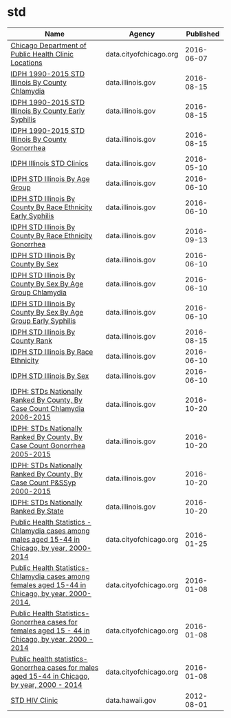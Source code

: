 # std

Name | Agency | Published
---- | ---- | ---------
[Chicago Department of Public Health Clinic Locations](../datasets/kcki-hnch.md) | data.cityofchicago.org | 2016-06-07
[IDPH 1990-2015 STD Illinois By County Chlamydia](../datasets/vcg3-dux6.md) | data.illinois.gov | 2016-08-15
[IDPH 1990-2015 STD Illinois By County Early Syphilis](../datasets/ry7q-f463.md) | data.illinois.gov | 2016-08-15
[IDPH 1990-2015 STD Illinois By County Gonorrhea](../datasets/dq2r-y9bw.md) | data.illinois.gov | 2016-08-15
[IDPH Illinois STD Clinics](../datasets/baev-3ncn.md) | data.illinois.gov | 2016-05-10
[IDPH STD Illinois By Age Group](../datasets/84hd-bxse.md) | data.illinois.gov | 2016-06-10
[IDPH STD Illinois By County By Race Ethnicity Early Syphilis](../datasets/9jqz-nfak.md) | data.illinois.gov | 2016-06-10
[IDPH STD Illinois By County By Race Ethnicity Gonorrhea](../datasets/mypp-sb8d.md) | data.illinois.gov | 2016-09-13
[IDPH STD Illinois By County By Sex](../datasets/hsa6-f6cz.md) | data.illinois.gov | 2016-06-10
[IDPH STD Illinois By County By Sex By Age Group Chlamydia](../datasets/f4mx-73e4.md) | data.illinois.gov | 2016-06-10
[IDPH STD Illinois By County By Sex By Age Group Early Syphilis](../datasets/uvc2-c2wn.md) | data.illinois.gov | 2016-06-10
[IDPH STD Illinois By County Rank](../datasets/jj3q-32um.md) | data.illinois.gov | 2016-08-15
[IDPH STD Illinois By Race Ethnicity](../datasets/4639-tztg.md) | data.illinois.gov | 2016-06-10
[IDPH STD Illinois By Sex](../datasets/cb2a-8e6s.md) | data.illinois.gov | 2016-06-10
[IDPH: STDs Nationally Ranked By County, By Case Count Chlamydia 2006-2015](../datasets/xuuw-9mzb.md) | data.illinois.gov | 2016-10-20
[IDPH: STDs Nationally Ranked By County, By Case Count Gonorrhea 2005-2015](../datasets/kc8y-8tqk.md) | data.illinois.gov | 2016-10-20
[IDPH: STDs Nationally Ranked By County, By Case Count P&SSyp 2000-2015](../datasets/i8hz-ffis.md) | data.illinois.gov | 2016-10-20
[IDPH: STDs Nationally Ranked By State](../datasets/3pdc-gk5d.md) | data.illinois.gov | 2016-10-20
[Public Health Statistics - Chlamydia cases among males aged 15-44 in Chicago, by year, 2000-2014](../datasets/35yf-6dy3.md) | data.cityofchicago.org | 2016-01-25
[Public Health Statistics- Chlamydia cases among females aged 15-44 in Chicago, by year, 2000-2014.](../datasets/bz6k-73ti.md) | data.cityofchicago.org | 2016-01-08
[Public Health Statistics- Gonorrhea cases for females aged 15 - 44 in Chicago, by year, 2000 - 2014](../datasets/cgjw-mn43.md) | data.cityofchicago.org | 2016-01-08
[Public health statistics- Gonorrhea cases for males aged 15-44 in Chicago, by year, 2000 - 2014](../datasets/m5qn-gmjx.md) | data.cityofchicago.org | 2016-01-08
[STD HIV Clinic](../datasets/gbu4-vtbs.md) | data.hawaii.gov | 2012-08-01

